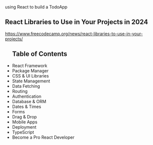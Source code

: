 using React to build a TodoApp

## React Libraries to Use in Your Projects in 2024

https://www.freecodecamp.org/news/react-libraries-to-use-in-your-projects/

 <ul>
    <h2>Table of Contents</h2>
    <li>React Framework</li>
    <li>Package Manager</li>
    <li>CSS & UI Libraries</li>
    <li>State Management</li>
    <li>Data Fetching</li>
    <li>Routing</li>
    <li>Authentication</li>
    <li>Database & ORM</li>
    <li>Dates & Times</li>
    <li>Forms</li>
    <li>Drag & Drop</li>
    <li>Mobile Apps</li>
    <li>Deployment</li>
    <li>TypeScript</li>
    <li>Become a Pro React Developer</li>
  </ul>
